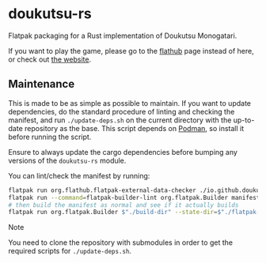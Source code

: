 # doukutsu-rs

Flatpak packaging for a Rust implementation of Doukutsu Monogatari.

If you want to play the game, please go to the [flathub](https://flathub.org/apps/io.github.doukutsu_rs.doukutsu-rs) page instead of here, or check out [the website](https://doukutsu.rs/).

## Maintenance

This is made to be as simple as possible to maintain.
If you want to update dependencies, do the standard procedure of linting and
checking the manifest, and run `./update-deps.sh` on the current directory
with the up-to-date repository as the base.
This script depends on [Podman](https://podman.io/docs/installation), so install it before running the script.

Ensure to always update the cargo dependencies before bumping any versions of
the `doukutsu-rs` module.

You can lint/check the manifest by running:
```sh
flatpak run org.flathub.flatpak-external-data-checker ./io.github.doukutsu_rs.doukutsu-rs.yaml # checks if we are out of date
flatpak run --command=flatpak-builder-lint org.flatpak.Builder manifest ./io.github.doukutsu_rs.doukutsu-rs.yaml # checks if we are doing anything wrong
# then build the manifest as normal and see if it actually builds
flatpak run org.flatpak.Builder $"./build-dir" --state-dir=$"./flatpak-builder" --user --ccache --force-clean --install --disable-rofiles-fuse ./io.github.doukutsu_rs.doukutsu-rs.yaml
```

> [!NOTE]
> You need to clone the repository with submodules in order to get the required scripts for `./update-deps.sh`.

